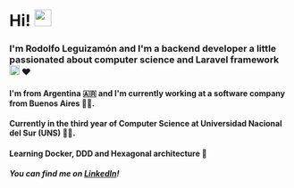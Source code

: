 # Hi! <img src="https://raw.githubusercontent.com/MartinHeinz/MartinHeinz/master/wave.gif" width="30px">
<h3> I'm Rodolfo Leguizamón and I'm a backend developer a little passionated about computer science and Laravel framework <img src="https://user-images.githubusercontent.com/78077458/158501272-b4b2a7e3-d05b-44e8-9c54-dfe7c981abd4.png" height="18px" width="18px"> ❤️ </h3>
<h4> I'm from Argentina 🇦🇷 and I'm currently working at a software company from Buenos Aires 👨‍💻. </h4>
<h4> Currently in the third year of Computer Science at Universidad Nacional del Sur (UNS) 👨‍🎓. </h4>
<h4> Learning Docker, DDD and Hexagonal architecture 🧠 </h4>
<h5> You can find me on <a href="https://www.linkedin.com/in/rodolfo-leguizamon">LinkedIn</a>! </h5>
